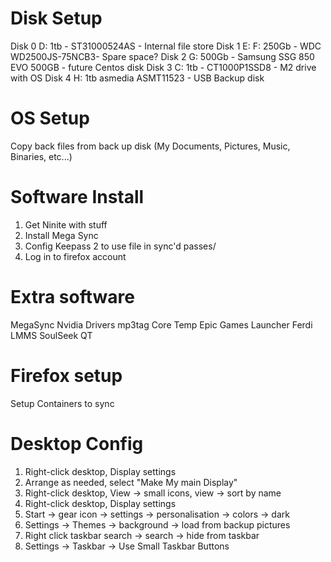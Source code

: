# Disk Setup

Disk 0 D: 1tb - ST31000524AS - Internal file store
Disk 1 E: F: 250Gb - WDC WD2500JS-75NCB3- Spare space?
Disk 2 G: 500Gb - Samsung SSG 850 EVO 500GB - future Centos disk
Disk 3 C: 1tb - CT1000P1SSD8 - M2 drive with OS
Disk 4 H: 1tb asmedia ASMT11523 - USB Backup disk

# OS Setup

Copy back files from back up disk (My Documents, Pictures, Music, Binaries, etc...)

# Software Install

1. Get Ninite with stuff
2. Install Mega Sync
3. Config Keepass 2 to use file in sync'd passes/
4. Log in to firefox account

# Extra software
MegaSync
Nvidia Drivers
mp3tag
Core Temp
Epic Games Launcher
Ferdi
LMMS
SoulSeek QT

# Firefox setup
Setup Containers to sync

# Desktop Config

1. Right-click desktop, Display settings
2. Arrange as needed, select "Make My main Display"
3. Right-click desktop, View -> small icons, view -> sort by name
4. Right-click desktop, Display settings
5. Start -> gear icon -> settings -> personalisation -> colors -> dark
6. Settings -> Themes -> background -> load from backup pictures
7. Right click taskbar search -> search -> hide from taskbar
8. Settings -> Taskbar -> Use Small Taskbar Buttons
#
